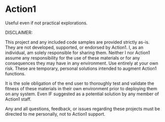 # Action1
Useful even if not practical explorations.

DISCLAIMER: 

This project and any included code samples are provided strictly as-is. They are not developed, supported, or endorsed by Action1. I, as an individual, am solely responsible for sharing them. Neither I nor Action1 assume any responsibility for the use of these materials or for any consequences they may have in any environment. Use entirely at your own risk. These are temporary, personal solutions intended to augment Action1 functions.

It is the sole obligation of the end user to thoroughly test and validate the fitness of these materials in their own environment prior to deploying them on any system.
Even IF suggested as a potential solution by any member of Action1 staff.

Any and all questions, feedback, or issues regarding these projects must be directed to me personally, not to Action1 support.
